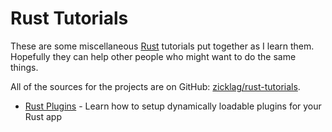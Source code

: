# Rust Tutorials

These are some miscellaneous [Rust](http://rust-lang.org/) tutorials put together as I learn them. Hopefully they can help other people who might want to do the same things.

All of the sources for the projects are on GitHub: [zicklag/rust-tutorials](https://github.com/zicklag/rust-tutorials).

- [Rust Plugins](./rust-plugins.md) - Learn how to setup dynamically loadable plugins for your Rust app
